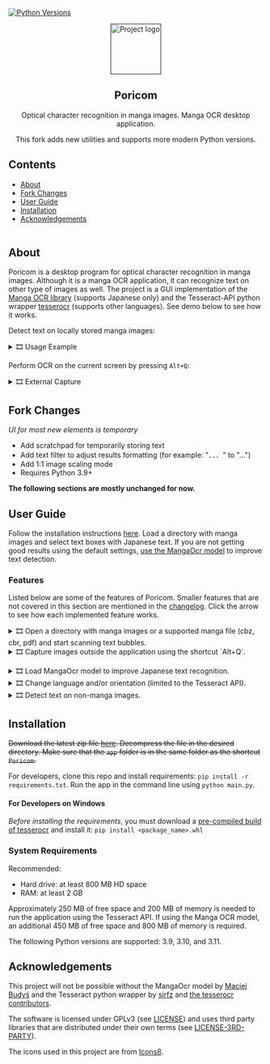 [![Python Versions](https://img.shields.io/badge/python-3.9%20%7C%203.10%20%7C%203.11-blue)](#)

<p align="center">
  <a href="" rel="noopener">
    <img width=100px height=100px src="doc/logo_doc.png" alt="Project logo">
  </a>
</p>
<h2 align="center">Poricom</h2>

<p align="center">Optical character recognition in manga images. Manga OCR desktop application.</p>
<p align="center">This fork adds new utilities and supports more modern Python versions.</p>

## Contents
- [About](#about)
- [Fork Changes](#fork-changes)
- [User Guide](#user-guide)
- [Installation](#installation)
- [Acknowledgements](#acknowledgements)
</br></br>

## About
Poricom is a desktop program for optical character recognition in manga images. Although it is a manga OCR application, it can recognize text on other type of images as well. The project is a GUI implementation of the [Manga OCR library](https://pypi.org/project/manga-ocr) (supports Japanese only) and the Tesseract-API python wrapper [tesserocr](https://github.com/sirfz/tesserocr) (supports other languages). See demo below to see how it works.

Detect text on locally stored manga images:

<details>
  <summary>🎞 Usage Example</summary>

  https://user-images.githubusercontent.com/45705751/164592647-bf6dab41-fb07-4151-8f8f-e7210f562498.mp4
</details>

Perform OCR on the current screen by pressing `Alt+Q`:

<details>
  <summary>🎞 External Capture</summary>

  https://user-images.githubusercontent.com/45705751/161961152-29070fde-03f6-42a7-8569-0ff22ae9b014.mp4
</details>

## Fork Changes

*UI for most new elements is temporary*

- Add scratchpad for temporarily storing text
- Add text filter to adjust results formatting (for example: "．．．" to "…")
- Add 1:1 image scaling mode
- Requires Python 3.9+

**The following sections are mostly unchanged for now.**

## User Guide
Follow the installation instructions [here](#installation). Load a directory with manga images and select text boxes with Japanese text. If you are not getting good results using the default settings, [use the MangaOcr model](#load_model) to improve text detection.

### Features

Listed below are some of the features of Poricom. Smaller features that are not covered in this section are mentioned in the [changelog](CHANGELOG.md). Click the arrow to see how each implemented feature works.

<details>
  <summary>🎞 Open a directory with manga images or a supported manga file (cbz, cbr, pdf) and start scanning text bubbles.</summary>

  https://user-images.githubusercontent.com/45705751/153531522-fc592533-bd97-41b7-a1e5-84c80cf2cc40.mp4
</details>

<details>
  <summary>🎞 Capture images outside the application using the shortcut `Alt+Q`.</summary>

  https://user-images.githubusercontent.com/45705751/161961152-29070fde-03f6-42a7-8569-0ff22ae9b014.mp4
</details>

<a name="load_model"></a>
<details> 
  <summary>🎞 Load MangaOcr model to improve Japanese text recognition.</summary>

  https://user-images.githubusercontent.com/45705751/153531613-330cf185-fb0a-4a82-8b52-ee653aeee7d9.mp4
</details>

<details>
  <summary>🎞 Change language and/or orientation (limited to the Tesseract API).</summary>

  https://user-images.githubusercontent.com/45705751/153531632-cf39a13b-20d9-4879-9ea3-1a5d6c5aba5f.mp4
</details>

<details>
  <summary>🎞 Detect text on non-manga images.</summary>

  https://user-images.githubusercontent.com/45705751/153531661-7c93e51c-4871-4b84-b391-6295f8f0889e.mp4
</details>

## Installation
~~Download the latest zip file [here](#). Decompress the file in the desired directory. Make sure that the `app` folder is in the same folder as the shortcut `Poricom`.~~

For developers, clone this repo and install requirements: `pip install -r requirements.txt`. Run the app in the command line using `python main.py`. 

#### For Developers on Windows
*Before installing the requirements*, you must download a [pre-compiled build of tesserocr](https://github.com/simonflueckiger/tesserocr-windows_build/releases) and install it: `pip install <package_name>.whl`

### System Requirements

Recommended:
- Hard drive: at least 800 MB HD space
- RAM: at least 2 GB

Approximately 250 MB of free space and 200 MB of memory is needed to run the application using the Tesseract API. If using the Manga OCR model, an additional 450 MB of free space and 800 MB of memory is required.

The following Python versions are supported: 3.9, 3.10, and 3.11.

## Acknowledgements
This project will not be possible without the MangaOcr model by [Maciej Budyś](https://github.com/kha-white) and the Tesseract python wrapper by [sirfz](https://github.com/sirfz) and [the tesserocr contributors](https://github.com/sirfz/tesserocr/graphs/contributors). 

The software is licensed under GPLv3 (see [LICENSE](LICENSE.md)) and uses third party libraries that are distributed under their own terms (see [LICENSE-3RD-PARTY](LICENSE-3RD-PARTY.md)).

The icons used in this project are from [Icons8](https://icons8.com).
